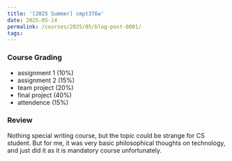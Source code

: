 ```yaml
---
title: '[2025 Summer] cmpt376w'
date: 2025-05-14
permalink: /courses/2025/05/blog-post-0001/
tags: 
---
```


### Course Grading
- assignment 1 (10%)
- assignment 2 (15%)
- team project (20%)
- final project (40%)
- attendence (15%)

### Review
Nothing special writing course, but the topic could be strange for CS student.
But for me, it was very basic philosophical thoughts on technology, 
and just did it as it is mandatory course unfortunately.